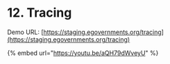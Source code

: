 # 12. Tracing

Demo URL: [https://staging.egovernments.org/tracing](https://staging.egovernments.org/tracing)

{% embed url="https://youtu.be/aQH79dWveyU" %}

